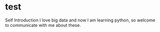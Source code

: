 # test

Self Introduction
I love big data and now I am learning python, so welcome to communicate with me about these.
